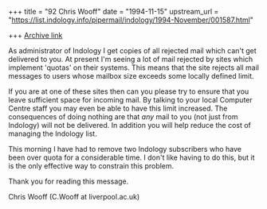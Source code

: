 +++
title = "92 Chris Wooff"
date = "1994-11-15"
upstream_url = "https://list.indology.info/pipermail/indology/1994-November/001587.html"

+++
[Archive link](https://list.indology.info/pipermail/indology/1994-November/001587.html)

As administrator of Indology I get copies of all rejected mail which
can't get delivered to you. At present I'm seeing a lot of mail rejected
by sites which implement 'quotas' on their systems. This means that the
site rejects all mail messages to users whose mailbox size exceeds some
locally defined limit.

If you are at one of these sites then can you please try to ensure that
you leave sufficient space for incoming mail. By talking to your local
Computer Centre staff you may even be able to have this limit increased.
The consequences of doing nothing are that *any* mail to you (not just
from Indology) will not be delivered. In addition you will help reduce
the cost of managing the Indology list.

This morning I have had to remove two Indology subscribers who have
been over quota for a considerable time. I don't like having to do
this, but it is the only effective way to constrain this problem.

Thank you for reading this message.

Chris Wooff (C.Wooff at liverpool.ac.uk)





